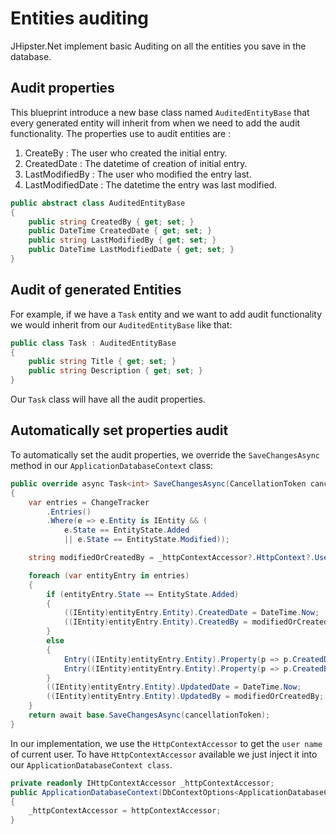 # Entities auditing

JHipster.Net implement basic Auditing on all the entities you save in the database.

## Audit properties

This blueprint introduce a new base class named `AuditedEntityBase` that every generated entity will inherit from when we need to add the audit functionality. The properties use to audit entities are :

1. CreateBy : The user who created the initial entry.
2. CreatedDate : The datetime of creation of initial entry.
3. LastModifiedBy : The user who modified the entry last.
4. LastModifiedDate : The datetime the entry was last modified.

```csharp
public abstract class AuditedEntityBase
{
    public string CreatedBy { get; set; }
    public DateTime CreatedDate { get; set; }
    public string LastModifiedBy { get; set; }
    public DateTime LastModifiedDate { get; set; }
}
```

## Audit of generated Entities

For example, if we have a `Task` entity and we want to add audit functionality we would inherit from our `AuditedEntityBase` like that:

```csharp
public class Task : AuditedEntityBase
{
    public string Title { get; set; }
    public string Description { get; set; }
}
```

Our `Task` class will have all the audit properties.

## Automatically set properties audit

To automatically set the audit properties, we override the `SaveChangesAsync` method in our `ApplicationDatabaseContext` class:

```csharp
public override async Task<int> SaveChangesAsync(CancellationToken cancellationToken = default(CancellationToken))
{
    var entries = ChangeTracker
        .Entries()
        .Where(e => e.Entity is IEntity && (
            e.State == EntityState.Added
            || e.State == EntityState.Modified));

    string modifiedOrCreatedBy = _httpContextAccessor?.HttpContext?.User?.Identity?.Name ?? "System";

    foreach (var entityEntry in entries)
    {
        if (entityEntry.State == EntityState.Added)
        {
            ((IEntity)entityEntry.Entity).CreatedDate = DateTime.Now;
            ((IEntity)entityEntry.Entity).CreatedBy = modifiedOrCreatedBy;
        }
        else
        {
            Entry((IEntity)entityEntry.Entity).Property(p => p.CreatedDate).IsModified = false;
            Entry((IEntity)entityEntry.Entity).Property(p => p.CreatedBy).IsModified = false;
        }
        ((IEntity)entityEntry.Entity).UpdatedDate = DateTime.Now;
        ((IEntity)entityEntry.Entity).UpdatedBy = modifiedOrCreatedBy;
    }
    return await base.SaveChangesAsync(cancellationToken);
}
```

In our implementation, we use the `HttpContextAccessor` to get the `user name` of current user. To have `HttpContextAccessor` available we just inject it into our `ApplicationDatabaseContext class`.

```csharp
private readonly IHttpContextAccessor _httpContextAccessor;
public ApplicationDatabaseContext(DbContextOptions<ApplicationDatabaseContext> options, IHttpContextAccessor httpContextAccessor) : base(options)
{
    _httpContextAccessor = httpContextAccessor;
}
```
